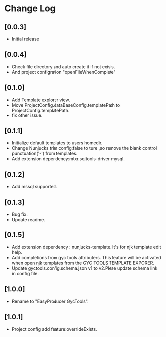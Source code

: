 # Change Log

## [0.0.3]

- Initial release

## [0.0.4]

- Check file directory and auto create it if not exists.
- And project configration "openFileWhenComplete"

## [0.1.0]

- Add Template explorer view.
- Move ProjectConfig.dataBaseConfig.templatePath to ProjectConfig.templatePath.
- fix other issue.

## [0.1.1]

- Initialize default templates to users homedir.
- Change Nunjucks trim config:false to ture ,so remove the blank control punctuation('-') from templates.
- Add extension dependency:mtxr.sqltools-driver-mysql.

## [0.1.2]

- Add mssql supported.

## [0.1.3]

- Bug fix.
- Update readme.

## [0.1.5]

- Add extension dependency : nunjucks-template. It's for njk template edit help.
- Add completions from gyc tools attributers. This feature will be activated when open njk templates from the GYC TOOLS TEMPLATE EXPORER.
- Update gyctools.config.schema.json v1 to v2.Plese update schema link in config file.

## [1.0.0]

- Rename to "EasyProducer GycTools".

## [1.0.1]

- Project config add feature:overrideExists.
